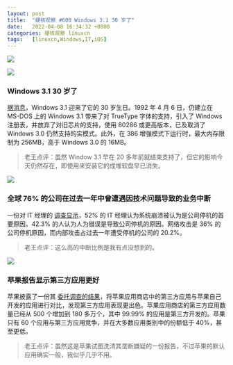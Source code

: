 ```yaml
---
layout: post
title:	"硬核观察 #600 Windows 3.1 30 岁了"
date:	2022-04-08 16:34:32 +0800 
categories:	硬核观察 linuxcn 
tags:	[linuxcn,Windows,IT,iOS]
---
```



![](/Asserts/Images//attachment/album/202204/08/163308ky3mfsxiqh33yj82.jpg)


![](/Asserts/Images//attachment/album/202204/08/163331kk27iv5idvi5v5iv.jpg)


### Windows 3.1 30 岁了


[据消息](https://www.theregister.com/2022/04/07/windows_3_1_30/)，Windows 3.1 迎来了它的 30 岁生日。1992 年 4 月 6 日，仍建立在 MS-DOS 上的 Windows 3.1 带来了对 TrueType 字体的支持，引入了 Windows 注册表，并放弃了对旧芯片的支持，使用 80286 或更高版本，已及取消了 Windows 3.0 仍然支持的实模式。此外，在 386 增强模式下运行时，最大内存限制为 256MB，高于 Windows 3.0 的 16MB。



> 
> 老王点评：虽然 Window 3.1 早在 20 多年前就结束支持了，但它的影响今天仍然存在，即使用来安装它的成堆软盘早已消失。
> 
> 
> 


![](/Asserts/Images//attachment/album/202204/08/163338tdhsd7yy6yk789is.jpg)


### 全球 76% 的公司在过去一年中曾遭遇因技术问题导致的业务中断


一份对 IT 经理的 [调查显示](https://atlasvpn.com/blog/76-of-companies-globally-suffered-service-downtime-in-the-past-year)，52% 的 IT 经理认为系统崩溃被认为是公司停机的首要原因。42.3% 的人认为人为错误是导致公司停机的原因。网络攻击是 36% 的公司停机原因，而内部攻击占过去一年遭受停机的公司的 20.2%。



> 
> 老王点评：这么高的中断比例是我有点没想到的。
> 
> 
> 


![](/Asserts/Images//attachment/album/202204/08/163348ryz65y6e93edojbe.jpg)


### 苹果报告显示第三方应用更好


苹果披露了一份其 [委托调查的结果](https://www.apple.com/newsroom/pdfs/the-success-of-third-party-apps-on-the-app-store.pdf)，将苹果应用商店中的第三方应用与苹果自己开发的应用进行对比，发现第三方应用表现更出色。苹果应用商店的第三方应用数量已经从 500 个增加到 180 多万个，其中 99.99% 的应用是第三方开发的。苹果只有 60 个应用与第三方应用竞争，并在大多数应用类别中的份额低于 40%，甚至更低。



> 
> 老王点评：虽然这是苹果试图洗清其垄断嫌疑的一份报告，不过苹果的默认应用确实一般，我似乎几乎不用。
> 
> 
>
